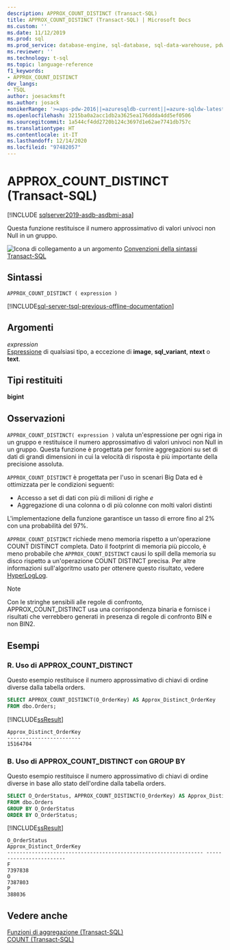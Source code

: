 ```yaml
---
description: APPROX_COUNT_DISTINCT (Transact-SQL)
title: APPROX_COUNT_DISTINCT (Transact-SQL) | Microsoft Docs
ms.custom: ''
ms.date: 11/12/2019
ms.prod: sql
ms.prod_service: database-engine, sql-database, sql-data-warehouse, pdw
ms.reviewer: ''
ms.technology: t-sql
ms.topic: language-reference
f1_keywords:
- APPROX_COUNT_DISTINCT
dev_langs:
- TSQL
author: joesackmsft
ms.author: josack
monikerRange: '>=aps-pdw-2016||=azuresqldb-current||=azure-sqldw-latest||>=sql-server-2016||>=sql-server-linux-2017||=azuresqldb-mi-current'
ms.openlocfilehash: 3215ba0a2acc1db2a3625ea176ddda4dd5ef0506
ms.sourcegitcommit: 1a544cf4dd2720b124c3697d1e62ae7741db757c
ms.translationtype: HT
ms.contentlocale: it-IT
ms.lasthandoff: 12/14/2020
ms.locfileid: "97482057"
---
```

# <a name="approx_count_distinct-transact-sql"></a>APPROX_COUNT_DISTINCT (Transact-SQL)

[!INCLUDE [sqlserver2019-asdb-asdbmi-asa](../../includes/applies-to-version/sqlserver2019-asdb-asdbmi-asa.md)]

Questa funzione restituisce il numero approssimativo di valori univoci non Null in un gruppo. 
  
![Icona di collegamento a un argomento](../../database-engine/configure-windows/media/topic-link.gif "Icona di collegamento a un argomento") [Convenzioni della sintassi Transact-SQL](../../t-sql/language-elements/transact-sql-syntax-conventions-transact-sql.md)
  
## <a name="syntax"></a>Sintassi  
  
```syntaxsql
APPROX_COUNT_DISTINCT ( expression )   
```  
  
[!INCLUDE[sql-server-tsql-previous-offline-documentation](../../includes/sql-server-tsql-previous-offline-documentation.md)]

## <a name="arguments"></a>Argomenti
*expression*  
[Espressione](../../t-sql/language-elements/expressions-transact-sql.md) di qualsiasi tipo, a eccezione di **image**, **sql_variant**, **ntext** o **text**. 

## <a name="return-types"></a>Tipi restituiti
 **bigint**  
  
## <a name="remarks"></a>Osservazioni  
`APPROX_COUNT_DISTINCT( expression )` valuta un'espressione per ogni riga in un gruppo e restituisce il numero approssimativo di valori univoci non Null in un gruppo. Questa funzione è progettata per fornire aggregazioni su set di dati di grandi dimensioni in cui la velocità di risposta è più importante della precisione assoluta.  

`APPROX_COUNT_DISTINCT` è progettata per l'uso in scenari Big Data ed è ottimizzata per le condizioni seguenti:
- Accesso a set di dati con più di milioni di righe *e*
- Aggregazione di una colonna o di più colonne con molti valori distinti

L'implementazione della funzione garantisce un tasso di errore fino al 2% con una probabilità del 97%. 

`APPROX_COUNT_DISTINCT` richiede meno memoria rispetto a un'operazione COUNT DISTINCT completa.  Dato il footprint di memoria più piccolo, è meno probabile che `APPROX_COUNT_DISTINCT` causi lo spill della memoria su disco rispetto a un'operazione COUNT DISTINCT precisa. Per altre informazioni sull'algoritmo usato per ottenere questo risultato, vedere [HyperLogLog](https://en.wikipedia.org/wiki/HyperLogLog).

> [!NOTE]
> Con le stringhe sensibili alle regole di confronto, APPROX_COUNT_DISTINCT usa una corrispondenza binaria e fornisce i risultati che verrebbero generati in presenza di regole di confronto BIN e non BIN2. 
  
## <a name="examples"></a>Esempi  
  
### <a name="a-using-approx_count_distinct"></a>R. Uso di APPROX_COUNT_DISTINCT 
Questo esempio restituisce il numero approssimativo di chiavi di ordine diverse dalla tabella orders.
  
```sql
SELECT APPROX_COUNT_DISTINCT(O_OrderKey) AS Approx_Distinct_OrderKey
FROM dbo.Orders;
```  
  
[!INCLUDE[ssResult](../../includes/ssresult-md.md)]
  
```
Approx_Distinct_OrderKey
------------------------
15164704
```
  
### <a name="b-using-approx_count_distinct-with-group-by"></a>B. Uso di APPROX_COUNT_DISTINCT con GROUP BY 
Questo esempio restituisce il numero approssimativo di chiavi di ordine diverse in base allo stato dell'ordine dalla tabella orders. 
  
```sql
SELECT O_OrderStatus, APPROX_COUNT_DISTINCT(O_OrderKey) AS Approx_Distinct_OrderKey
FROM dbo.Orders
GROUP BY O_OrderStatus
ORDER BY O_OrderStatus; 
```  
  
[!INCLUDE[ssResult](../../includes/ssresult-md.md)]
  
```
O_OrderStatus                                                    Approx_Distinct_OrderKey
---------------------------------------------------------------- ------------------------
F                                                                7397838
O                                                                7387803
P                                                                388036
```
    
## <a name="see-also"></a>Vedere anche
[Funzioni di aggregazione &#40;Transact-SQL&#41;](../../t-sql/functions/aggregate-functions-transact-sql.md)  
[COUNT &#40;Transact-SQL&#41;](../../t-sql/functions/count-transact-sql.md) 
